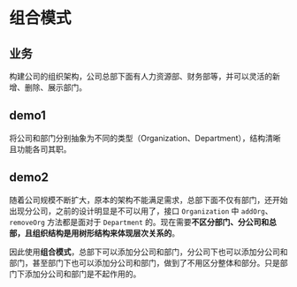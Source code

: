 # 组合模式

## 业务

构建公司的组织架构，公司总部下面有人力资源部、财务部等，并可以灵活的新增、删除、展示部门。

## demo1

将公司和部门分别抽象为不同的类型（Organization、Department），结构清晰且功能各司其职。

## demo2

随着公司规模不断扩大，原本的架构不能满足需求，总部下面不仅有部门，还开始出现分公司，之前的设计明显是不可以用了，接口 `Organization` 中 `addOrg`、`removeOrg` 方法都是面对于 `Department` 的。现在需要**不区分部门、分公司和总部，且组织结构是用树形结构来体现层次关系的**。

因此使用**组合模式**，总部下可以添加分公司和部门，分公司下也可以添加分公司和部门，甚至部门下也可以添加分公司和部门，做到了不用区分整体和部分。只是部门下添加分公司和部门是不起作用的。

